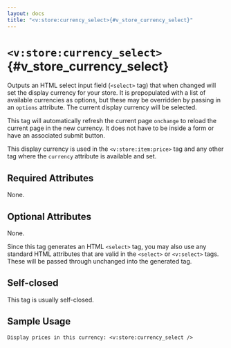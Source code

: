 ```yaml
---
layout: docs
title: "<v:store:currency_select>{#v_store_currency_select}"
---
```


# `<v:store:currency_select>`{#v_store_currency_select}

Outputs an HTML select input field (`<select>` tag) that when changed
will set the display currency for your store. It is prepopulated with a
list of available currencies as options, but these may be overridden by
passing in an `options` attribute. The current display currency will be
selected.

This tag will automatically refresh the current page `onchange` to
reload the current page in the new currency. It does not have to be
inside a form or have an associated submit button.

This display currency is used in the `<v:store:item:price>` tag and any
other tag where the `currency` attribute is available and set.

## Required Attributes

None.

## Optional Attributes

None.

Since this tag generates an HTML `<select>` tag, you may also use any
standard HTML attributes that are valid in the `<select>` or
`<v:select>` tags. These will be passed through unchanged into the
generated tag.

## Self-closed

This tag is usually self-closed.

## Sample Usage

    Display prices in this currency: <v:store:currency_select />
